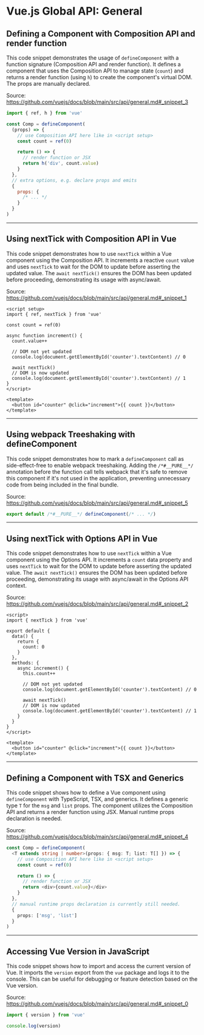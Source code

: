 # Vue.js Global API: General

## Defining a Component with Composition API and render function

This code snippet demonstrates the usage of `defineComponent` with a function signature (Composition API and render function).  It defines a component that uses the Composition API to manage state (`count`) and returns a render function (using `h`) to create the component's virtual DOM.  The props are manually declared.

Source: https://github.com/vuejs/docs/blob/main/src/api/general.md#_snippet_3

```javascript
import { ref, h } from 'vue'

const Comp = defineComponent(
  (props) => {
    // use Composition API here like in <script setup>
    const count = ref(0)

    return () => {
      // render function or JSX
      return h('div', count.value)
    }
  },
  // extra options, e.g. declare props and emits
  {
    props: {
      /* ... */
    }
  }
)
```

---

## Using nextTick with Composition API in Vue

This code snippet demonstrates how to use `nextTick` within a Vue component using the Composition API. It increments a reactive `count` value and uses `nextTick` to wait for the DOM to update before asserting the updated value. The `await nextTick()` ensures the DOM has been updated before proceeding, demonstrating its usage with async/await.

Source: https://github.com/vuejs/docs/blob/main/src/api/general.md#_snippet_1

```vue
<script setup>
import { ref, nextTick } from 'vue'

const count = ref(0)

async function increment() {
  count.value++

  // DOM not yet updated
  console.log(document.getElementById('counter').textContent) // 0

  await nextTick()
  // DOM is now updated
  console.log(document.getElementById('counter').textContent) // 1
}
</script>

<template>
  <button id="counter" @click="increment">{{ count }}</button>
</template>
```

---

## Using webpack Treeshaking with defineComponent

This code snippet demonstrates how to mark a `defineComponent` call as side-effect-free to enable webpack treeshaking. Adding the `/*#__PURE__*/` annotation before the function call tells webpack that it's safe to remove this component if it's not used in the application, preventing unnecessary code from being included in the final bundle.

Source: https://github.com/vuejs/docs/blob/main/src/api/general.md#_snippet_5

```javascript
export default /*#__PURE__*/ defineComponent(/* ... */)
```

---

## Using nextTick with Options API in Vue

This code snippet demonstrates how to use `nextTick` within a Vue component using the Options API. It increments a `count` data property and uses `nextTick` to wait for the DOM to update before asserting the updated value. The `await nextTick()` ensures the DOM has been updated before proceeding, demonstrating its usage with async/await in the Options API context.

Source: https://github.com/vuejs/docs/blob/main/src/api/general.md#_snippet_2

```vue
<script>
import { nextTick } from 'vue'

export default {
  data() {
    return {
      count: 0
    }
  },
  methods: {
    async increment() {
      this.count++

      // DOM not yet updated
      console.log(document.getElementById('counter').textContent) // 0

      await nextTick()
      // DOM is now updated
      console.log(document.getElementById('counter').textContent) // 1
    }
  }
}
</script>

<template>
  <button id="counter" @click="increment">{{ count }}</button>
</template>
```

---

## Defining a Component with TSX and Generics

This code snippet shows how to define a Vue component using `defineComponent` with TypeScript, TSX, and generics.  It defines a generic type `T` for the `msg` and `list` props. The component utilizes the Composition API and returns a render function using JSX.  Manual runtime props declaration is needed.

Source: https://github.com/vuejs/docs/blob/main/src/api/general.md#_snippet_4

```typescript
const Comp = defineComponent(
  <T extends string | number>(props: { msg: T; list: T[] }) => {
    // use Composition API here like in <script setup>
    const count = ref(0)

    return () => {
      // render function or JSX
      return <div>{count.value}</div>
    }
  },
  // manual runtime props declaration is currently still needed.
  {
    props: ['msg', 'list']
  }
)
```

---

## Accessing Vue Version in JavaScript

This code snippet shows how to import and access the current version of Vue. It imports the `version` export from the `vue` package and logs it to the console. This can be useful for debugging or feature detection based on the Vue version.

Source: https://github.com/vuejs/docs/blob/main/src/api/general.md#_snippet_0

```javascript
import { version } from 'vue'

console.log(version)
```
